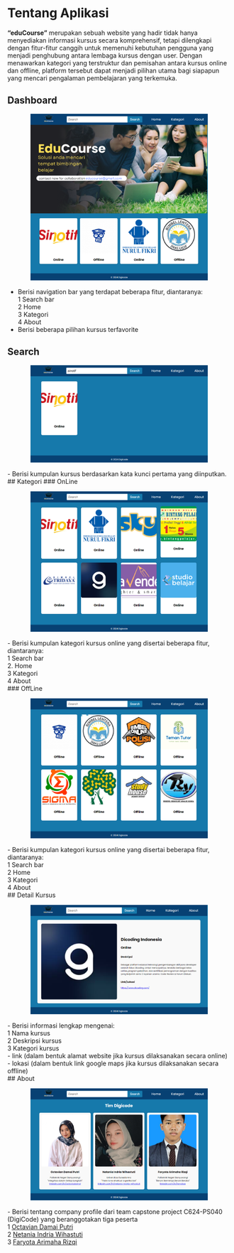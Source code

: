 # Tentang Aplikasi
**“eduCourse”** merupakan sebuah website yang hadir tidak hanya menyediakan informasi kursus secara komprehensif, tetapi dilengkapi dengan fitur-fitur canggih untuk memenuhi kebutuhan pengguna yang menjadi penghubung antara lembaga kursus dengan user. Dengan menawarkan kategori yang terstruktur dan pemisahan antara kursus online dan offline, platform tersebut dapat menjadi pilihan utama bagi siapapun yang mencari pengalaman pembelajaran yang terkemuka. 

## Dashboard
<p align="center">
    <img src="https://github.com/faary23/educourse/blob/main/public/assets/documentation/dashboard.png" width="400" alt="Dashboard page">
</p>
    
-  Berisi navigation bar yang terdapat beberapa fitur, diantaranya: <br />
    1 Search bar <br />
    2 Home <br />
    3 Kategori<br />
    4 About<br />
-  Berisi beberapa pilihan kursus terfavorite<br />

## Search
<p align="center">
    <img src="https://github.com/faary23/educourse/blob/main/public/assets/documentation/SearchPage.png" width="400" alt="Search page">
</p>
-  Berisi kumpulan kursus berdasarkan kata kunci pertama yang diinputkan.
## Kategori
### OnLine
<p align="center">
    <img src="https://github.com/faary23/educourse/blob/main/public/assets/documentation/OnlinePage.png" width="400" alt="Search page">
</p>
-  Berisi kumpulan kategori kursus online yang disertai beberapa fitur, diantaranya: <br />
    1 Search bar <br />
    2. Home <br />
    3 Kategori <br />
    4 About <br />
### OffLine
<p align="center">
    <img src="https://github.com/faary23/educourse/blob/main/public/assets/documentation/OfflinePage.png" width="400" alt="Search page">
</p>
-  Berisi kumpulan kategori kursus online yang disertai beberapa fitur, diantaranya: <br />
    1 Search bar <br />
    2 Home <br />
    3 Kategori <br />
    4 About <br />
## Detail Kursus
<p align="center">
    <img src="https://github.com/faary23/educourse/blob/main/public/assets/documentation/DetailPage.png" width="400" alt="Search page">
</p>
-  Berisi informasi lengkap mengenai: <br />
    1 Nama kursus <br />
    2 Deskripsi kursus <br />
    3 Kategori kursus <br />
      - link (dalam bentuk alamat website jika kursus dilaksanakan secara online) <br />
      - lokasi (dalam bentuk link google maps jika kursus dilaksanakan secara offline) <br />
## About
<p align="center">
    <img src="https://github.com/faary23/educourse/blob/main/public/assets/documentation/about.png" width="400" alt="Search page">
</p>
-  Berisi tentang company profile dari team capstone project C624-PS040 (DigiCode) yang beranggotakan tiga peserta<br /> 
    1 <a href="https://linkedin.com/in/octaviadamai">Octavian Damai Putri</a> <br />
    2 <a href="https://linkedin.com/in/netania-indria-wihastuti-85999b287">Netania Indria Wihastuti</a> <br />
    3 <a href="https://linkedin.com/in/faryotaa">Faryota Arimaha Rizqi</a> <br />
